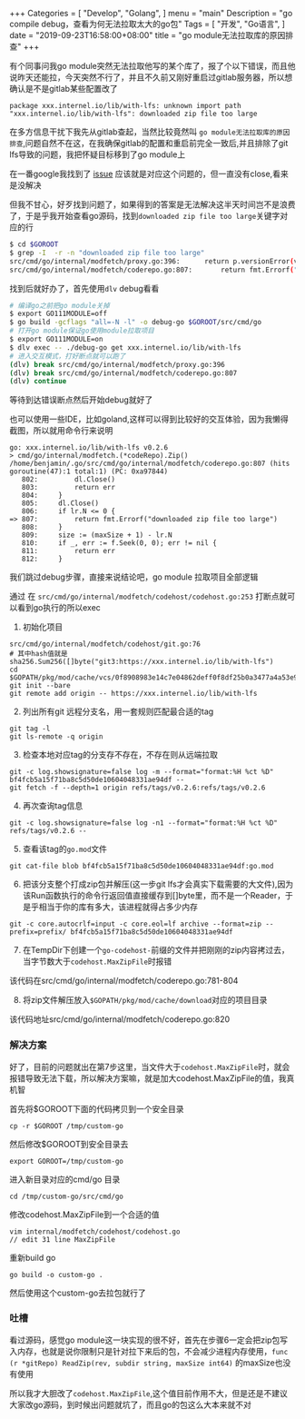 +++
Categories = [
  "Develop",
  "Golang",
]
menu = "main"
Description = "go compile debug，查看为何无法拉取太大的go包"
Tags = [
  "开发",
  "Go语言",
]
date = "2019-09-23T16:58:00+08:00"
title = "go module无法拉取库的原因排查"
+++

有个同事问我go module突然无法拉取他写的某个库了，报了个以下错误，而且他说昨天还能拉，今天突然不行了，并且不久前又刚好重启过gitlab服务器，所以想确认是不是gitlab某些配置改了


```
package xxx.internel.io/lib/with-lfs: unknown import path "xxx.internel.io/lib/with-lfs": downloaded zip file too large
```


在多方信息干扰下我先从gitlab查起，当然比较竟然叫 `go module无法拉取库的原因排查`,问题自然不在这，在我确保gitlab的配置和重启前完全一致后,并且排除了git lfs导致的问题，我把怀疑目标移到了go module上


在一番google我找到了 [issue](https://github.com/golang/go/issues/29987) 应该就是对应这个问题的，但一直没有close,看来是没解决


但我不甘心，好歹找到问题了，如果得到的答案是无法解决这半天时间岂不是浪费了，于是乎我开始查看go源码，找到`downloaded zip file too large`关键字对应的行

<!--more-->

```bash
$ cd $GOROOT
$ grep -I  -r -n "downloaded zip file too large"
src/cmd/go/internal/modfetch/proxy.go:396:		return p.versionError(version, fmt.Errorf("downloaded zip file too large"))
src/cmd/go/internal/modfetch/coderepo.go:807:		return fmt.Errorf("downloaded zip file too large")
```

找到后就好办了，首先使用`dlv` debug看看

```bash
# 编译go之前把go module关掉
$ export GO111MODULE=off
$ go build -gcflags "all=-N -l" -o debug-go $GOROOT/src/cmd/go
# 打开go module保证go使用module拉取项目
$ export GO111MODULE=on
$ dlv exec -- ./debug-go get xxx.internel.io/lib/with-lfs
# 进入交互模式，打好断点就可以跑了
(dlv) break src/cmd/go/internal/modfetch/proxy.go:396
(dlv) break src/cmd/go/internal/modfetch/coderepo.go:807
(dlv) continue
```

等待到达错误断点然后开始debug就好了


也可以使用一些IDE，比如goland,这样可以得到比较好的交互体验，因为我懒得截图，所以就用命令行来说明

```
go: xxx.internel.io/lib/with-lfs v0.2.6
> cmd/go/internal/modfetch.(*codeRepo).Zip() /home/benjamin/.go/src/cmd/go/internal/modfetch/coderepo.go:807 (hits goroutine(47):1 total:1) (PC: 0xa97844)
   802:			dl.Close()
   803:			return err
   804:		}
   805:		dl.Close()
   806:		if lr.N <= 0 {
=> 807:			return fmt.Errorf("downloaded zip file too large")
   808:		}
   809:		size := (maxSize + 1) - lr.N
   810:		if _, err := f.Seek(0, 0); err != nil {
   811:			return err
   812:		}
```

我们跳过debug步骤，直接来说结论吧，go module 拉取项目全部逻辑


通过 在 `src/cmd/go/internal/modfetch/codehost/codehost.go:253` 打断点就可以看到go执行的所以exec

1. 初始化项目 

```
src/cmd/go/internal/modfetch/codehost/git.go:76
# 其中hash值就是 sha256.Sum256([]byte("git3:https://xxx.internel.io/lib/with-lfs")
cd $GOPATH/pkg/mod/cache/vcs/0f8908983e14c7e04862deff0f8df25b0a3477a4a53e91555891b8518004664d
git init --bare 
git remote add origin -- https://xxx.internel.io/lib/with-lfs
```

2. 列出所有git 远程分支名，用一套规则匹配最合适的tag

```
git tag -l
git ls-remote -q origin 
```

3. 检查本地对应tag的分支存不存在，不存在则从远端拉取

```
git -c log.showsignature=false log -m --format="format:%H %ct %D"  bf4fcb5a15f71ba8c5d50de10604048331ae94df --
git fetch -f --depth=1 origin refs/tags/v0.2.6:refs/tags/v0.2.6
```

4. 再次查询tag信息

```
git -c log.showsignature=false log -n1 --format="format:%H %ct %D" refs/tags/v0.2.6 --
```

5. 查看该tag的`go.mod`文件

```
git cat-file blob bf4fcb5a15f71ba8c5d50de10604048331ae94df:go.mod
```

6. 把该分支整个打成zip包并解压(这一步git lfs才会真实下载需要的大文件),因为该Run函数执行的命令行返回值直接缓存到[]byte里，而不是一个Reader，于是乎相当于你的库有多大，该进程就得占多少内存

```
git -c core.autocrlf=input -c core.eol=lf archive --format=zip --prefix=prefix/ bf4fcb5a15f71ba8c5d50de10604048331ae94df
```

7. 在TempDir下创建一个`go-codehost-`前缀的文件并把刚刚的zip内容拷过去，当字节数大于`codehost.MaxZipFile`时报错

该代码在src/cmd/go/internal/modfetch/coderepo.go:781-804

8. 将zip文件解压放入`$GOPATH/pkg/mod/cache/download`对应的项目目录

该代码地址src/cmd/go/internal/modfetch/coderepo.go:820

### 解决方案

好了，目前的问题就出在第7步这里，当文件大于`codehost.MaxZipFile`时，就会报错导致无法下载，所以解决方案嘛，就是加大codehost.MaxZipFile的值，我真机智


首先将$GOROOT下面的代码拷贝到一个安全目录

    cp -r $GOROOT /tmp/custom-go

然后修改$GOROOT到安全目录去

    export GOROOT=/tmp/custom-go

进入新目录对应的cmd/go 目录

    cd /tmp/custom-go/src/cmd/go

修改codehost.MaxZipFile到一个合适的值

    vim internal/modfetch/codehost/codehost.go
    // edit 31 line MaxZipFile

重新build go 

    go build -o custom-go .

然后使用这个custom-go去拉包就行了


### 吐槽


看过源码，感觉go module这一块实现的很不好，首先在步骤6一定会把zip包写入内存，也就是说你限制只是针对拉下来后的包，不会减少进程内存使用，`func (r *gitRepo) ReadZip(rev, subdir string, maxSize int64)` 的maxSize也没有使用


所以我才大胆改了`codehost.MaxZipFile`,这个值目前作用不大，但是还是不建议大家改go源码，到时候出问题就坑了，而且go的包这么大本来就不对




